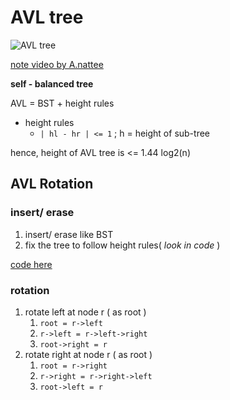 # AVL tree

![AVL tree](https://upload.wikimedia.org/wikipedia/commons/f/fd/AVL_Tree_Example.gif)

[<u> note</u> video by A.nattee](https://www.youtube.com/watch?v=XyI9bcQxE7Q&list=PLW3DcQsnGanPGhY2Y0A9hc45KnfS55RZI&index=82)

**self - balanced tree**

AVL = BST + height rules

- height rules
    - `| hl - hr | <= 1` ; h = height of sub-tree

hence, height of AVL tree is <= 1.44 log2(n)

## AVL Rotation

### insert/ erase

1. insert/ erase like BST
1. fix the tree to follow height rules( *look in code* )

[code here](../map_avl/map_avl.h)

### rotation

1. rotate left at node r ( as root )
    1. `root = r->left`
    1. `r->left = r->left->right`
    1. `root->right = r`
1. rotate right at node r ( as root )
    1. `root = r->right`
    1. `r->right = r->right->left`
    1. `root->left = r`